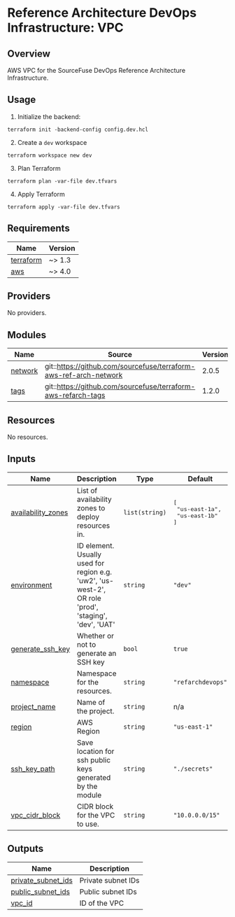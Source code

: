 # Reference Architecture DevOps Infrastructure: VPC  

## Overview

AWS VPC for the SourceFuse DevOps Reference Architecture Infrastructure.  

## Usage
1. Initialize the backend:
  ```shell
  terraform init -backend-config config.dev.hcl
  ```
2. Create a `dev` workspace
  ```shell
  terraform workspace new dev
  ```
3. Plan Terraform
  ```shell
  terraform plan -var-file dev.tfvars
  ```
4. Apply Terraform
  ```shell
  terraform apply -var-file dev.tfvars
  ```

<!-- BEGINNING OF PRE-COMMIT-TERRAFORM DOCS HOOK -->
## Requirements

| Name | Version |
|------|---------|
| <a name="requirement_terraform"></a> [terraform](#requirement\_terraform) | ~> 1.3 |
| <a name="requirement_aws"></a> [aws](#requirement\_aws) | ~> 4.0 |

## Providers

No providers.

## Modules

| Name | Source | Version |
|------|--------|---------|
| <a name="module_network"></a> [network](#module\_network) | git::https://github.com/sourcefuse/terraform-aws-ref-arch-network | 2.0.5 |
| <a name="module_tags"></a> [tags](#module\_tags) | git::https://github.com/sourcefuse/terraform-aws-refarch-tags | 1.2.0 |

## Resources

No resources.

## Inputs

| Name | Description | Type | Default | Required |
|------|-------------|------|---------|:--------:|
| <a name="input_availability_zones"></a> [availability\_zones](#input\_availability\_zones) | List of availability zones to deploy resources in. | `list(string)` | <pre>[<br>  "us-east-1a",<br>  "us-east-1b"<br>]</pre> | no |
| <a name="input_environment"></a> [environment](#input\_environment) | ID element. Usually used for region e.g. 'uw2', 'us-west-2', OR role 'prod', 'staging', 'dev', 'UAT' | `string` | `"dev"` | no |
| <a name="input_generate_ssh_key"></a> [generate\_ssh\_key](#input\_generate\_ssh\_key) | Whether or not to generate an SSH key | `bool` | `true` | no |
| <a name="input_namespace"></a> [namespace](#input\_namespace) | Namespace for the resources. | `string` | `"refarchdevops"` | no |
| <a name="input_project_name"></a> [project\_name](#input\_project\_name) | Name of the project. | `string` | n/a | yes |
| <a name="input_region"></a> [region](#input\_region) | AWS Region | `string` | `"us-east-1"` | no |
| <a name="input_ssh_key_path"></a> [ssh\_key\_path](#input\_ssh\_key\_path) | Save location for ssh public keys generated by the module | `string` | `"./secrets"` | no |
| <a name="input_vpc_cidr_block"></a> [vpc\_cidr\_block](#input\_vpc\_cidr\_block) | CIDR block for the VPC to use. | `string` | `"10.0.0.0/15"` | no |

## Outputs

| Name | Description |
|------|-------------|
| <a name="output_private_subnet_ids"></a> [private\_subnet\_ids](#output\_private\_subnet\_ids) | Private subnet IDs |
| <a name="output_public_subnet_ids"></a> [public\_subnet\_ids](#output\_public\_subnet\_ids) | Public subnet IDs |
| <a name="output_vpc_id"></a> [vpc\_id](#output\_vpc\_id) | ID of the VPC |
<!-- END OF PRE-COMMIT-TERRAFORM DOCS HOOK -->
